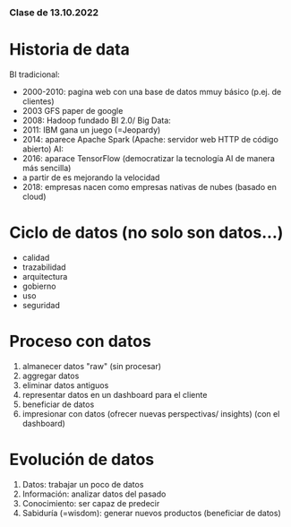 ### Clase de 13.10.2022

# Historia de data
BI tradicional:
- 2000-2010: pagina web con una base de datos mmuy básico (p.ej. de clientes)
- 2003 GFS paper de google
- 2008: Hadoop fundado
BI 2.0/ Big Data:
- 2011: IBM gana un juego (=Jeopardy)
- 2014: aparece Apache Spark (Apache: servidor web HTTP de código abierto)
AI:
- 2016: aparace TensorFlow (democratizar la tecnología AI de manera más sencilla)
- a partir de es mejorando la velocidad
- 2018: empresas nacen como empresas nativas de nubes (basado en cloud)

# Ciclo de datos (no solo son datos...)
- calidad
- trazabilidad
- arquitectura
- gobierno
- uso
- seguridad

# Proceso con datos
1. almanecer datos "raw" (sin procesar)
2. aggregar datos
3. eliminar datos antiguos
4. representar datos en un dashboard para el cliente
6. beneficiar de datos
7. impresionar con datos (ofrecer nuevas perspectivas/ insights) (con el dashboard)

# Evolución de datos
1. Datos: trabajar un poco de datos
2. Información: analizar datos del pasado
3. Conocimiento: ser capaz de predecir
4. Sabiduría (=wisdom): generar nuevos productos (beneficiar de datos)